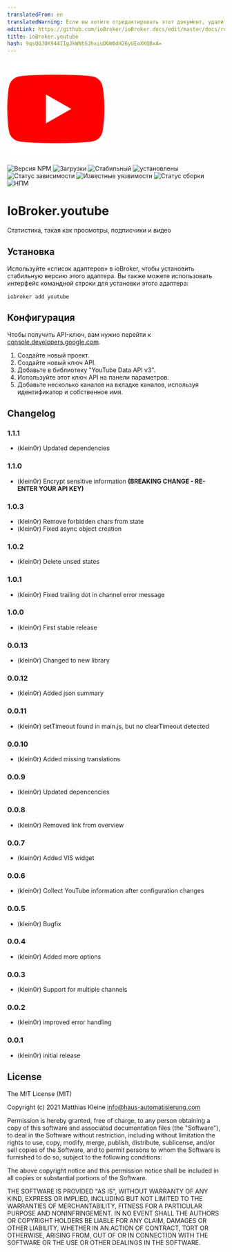 ```yaml
---
translatedFrom: en
translatedWarning: Если вы хотите отредактировать этот документ, удалите поле «translationFrom», в противном случае этот документ будет снова автоматически переведен
editLink: https://github.com/ioBroker/ioBroker.docs/edit/master/docs/ru/adapterref/iobroker.youtube/README.md
title: ioBroker.youtube
hash: 9qsQQJOK944IIgJkWNtGJhxiuD6W0dH26yUEoXKQBxA=
---
```

![Логотип](../../../en/adapterref/iobroker.youtube/admin/youtube.png)

![Версия NPM](http://img.shields.io/npm/v/iobroker.youtube.svg)
![Загрузки](https://img.shields.io/npm/dm/iobroker.youtube.svg)
![Стабильный](http://iobroker.live/badges/youtube-stable.svg)
![установлены](http://iobroker.live/badges/youtube-installed.svg)
![Статус зависимости](https://img.shields.io/david/klein0r/iobroker.youtube.svg)
![Известные уязвимости](https://snyk.io/test/github/klein0r/ioBroker.youtube/badge.svg)
![Статус сборки](http://img.shields.io/travis/klein0r/ioBroker.youtube.svg)
![НПМ](https://nodei.co/npm/iobroker.youtube.png?downloads=true)

# IoBroker.youtube
Статистика, такая как просмотры, подписчики и видео

## Установка
Используйте «список адаптеров» в ioBroker, чтобы установить стабильную версию этого адаптера. Вы также можете использовать интерфейс командной строки для установки этого адаптера:

```
iobroker add youtube
```

## Конфигурация
Чтобы получить API-ключ, вам нужно перейти к [console.developers.google.com](https://console.developers.google.com/apis/dashboard).

1. Создайте новый проект.
2. Создайте новый ключ API.
3. Добавьте в библиотеку "YouTube Data API v3".
4. Используйте этот ключ API на панели параметров.
5. Добавьте несколько каналов на вкладке каналов, используя идентификатор и собственное имя.

## Changelog

### 1.1.1

* (klein0r) Updated dependencies

### 1.1.0

* (klein0r) Encrypt sensitive information **(BREAKING CHANGE - RE-ENTER YOUR API KEY)**

### 1.0.3

* (klein0r) Remove forbidden chars from state
* (klein0r) Fixed async object creation

### 1.0.2

* (klein0r) Delete unsed states

### 1.0.1

* (klein0r) Fixed trailing dot in channel error message

### 1.0.0

* (klein0r) First stable release

### 0.0.13

* (klein0r) Changed to new library

### 0.0.12

* (klein0r) Added json summary

### 0.0.11

* (klein0r) setTimeout found in main.js, but no clearTimeout detected

### 0.0.10

* (klein0r) Added missing translations

### 0.0.9

* (klein0r) Updated depencencies

### 0.0.8

* (klein0r) Removed link from overview

### 0.0.7

* (klein0r) Added VIS widget

### 0.0.6

* (klein0r) Collect YouTube information after configuration changes

### 0.0.5

* (klein0r) Bugfix

### 0.0.4

* (klein0r) Added more options

### 0.0.3

* (klein0r) Support for multiple channels

### 0.0.2

* (klein0r) improved error handling

### 0.0.1

* (klein0r) initial release

## License

The MIT License (MIT)

Copyright (c) 2021 Matthias Kleine <info@haus-automatisierung.com>

Permission is hereby granted, free of charge, to any person obtaining a copy
of this software and associated documentation files (the "Software"), to deal
in the Software without restriction, including without limitation the rights
to use, copy, modify, merge, publish, distribute, sublicense, and/or sell
copies of the Software, and to permit persons to whom the Software is
furnished to do so, subject to the following conditions:

The above copyright notice and this permission notice shall be included in
all copies or substantial portions of the Software.

THE SOFTWARE IS PROVIDED "AS IS", WITHOUT WARRANTY OF ANY KIND, EXPRESS OR
IMPLIED, INCLUDING BUT NOT LIMITED TO THE WARRANTIES OF MERCHANTABILITY,
FITNESS FOR A PARTICULAR PURPOSE AND NONINFRINGEMENT. IN NO EVENT SHALL THE
AUTHORS OR COPYRIGHT HOLDERS BE LIABLE FOR ANY CLAIM, DAMAGES OR OTHER
LIABILITY, WHETHER IN AN ACTION OF CONTRACT, TORT OR OTHERWISE, ARISING FROM,
OUT OF OR IN CONNECTION WITH THE SOFTWARE OR THE USE OR OTHER DEALINGS IN
THE SOFTWARE.